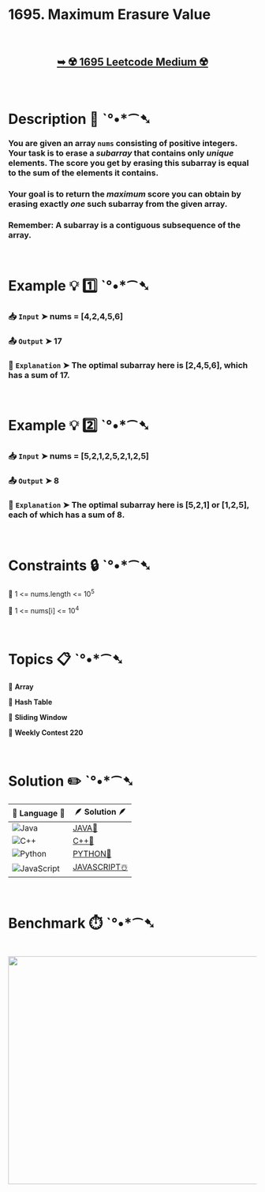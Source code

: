 # 1695. Maximum Erasure Value

</br>

<h2 align="center"> 

<a href="https://leetcode.com/problems/maximum-erasure-value/description/?envType=daily-question&envId=2025-07-22"><strong>➥ ☢️ 1695 Leetcode Medium ☢️ </strong></a>
</h2>

</br>

# Description 📜 ˋ°•*⁀➷

### You are given an array `nums` consisting of positive integers. Your task is to erase a *subarray* that contains only *unique* elements. The score you get by erasing this subarray is equal to the sum of the elements it contains.

### Your goal is to return the *maximum* score you can obtain by erasing exactly *one* such subarray from the given array.

### Remember: A subarray is a contiguous subsequence of the array.

</br>

# Example 💡 1️⃣ ˋ°•*⁀➷

  ### 📥 `Input`  ➤ nums = [4,2,4,5,6]

  ### 📤 `Output`  ➤ 17

  ### 🔦 `Explanation`  ➤ The optimal subarray here is [2,4,5,6], which has a sum of 17.

</br>

# Example 💡 2️⃣ ˋ°•*⁀➷

  ### 📥 `Input` ➤ nums = [5,2,1,2,5,2,1,2,5]

  ### 📤 `Output`  ➤ 8

  ### 🔦 `Explanation` ➤ The optimal subarray here is [5,2,1] or [1,2,5], each of which has a sum of 8.

</br>

# Constraints 🔒 ˋ°•*⁀➷

🔹 1 <= nums.length <= 10<sup>5</sup> </br>

🔹 1 <= nums[i] <= 10<sup>4</sup> </br>

</br>

# Topics 📋 ˋ°•*⁀➷

🔸 **Array**  </br>

🔸 **Hash Table**  </br>

🔸 **Sliding Window**  </br>

🔸 **Weekly Contest 220**  </br>

</br>

# Solution ✏️ ˋ°•*⁀➷

| 📒 Language 📒  | 🪶 Solution 🪶 |
| ------------- | ------------- |
|  ![Java](https://img.shields.io/badge/java-%23ED8B00.svg?style=for-the-badge&logo=openjdk&logoColor=white)  | [JAVA🍁]() |
|  ![C++](https://img.shields.io/badge/c++-%2300599C.svg?style=for-the-badge&logo=c%2B%2B&logoColor=white)  | [C++🎲]()  |
|  ![Python](https://img.shields.io/badge/python-3670A0?style=for-the-badge&logo=python&logoColor=ffdd54)    | [PYTHON🍰]() |
| ![JavaScript](https://img.shields.io/badge/javascript-%23323330.svg?style=for-the-badge&logo=javascript&logoColor=%23F7DF1E)   | [JAVASCRIPT☃️]() |

</br>

# Benchmark ⏱️ ˋ°•*⁀➷

<h1  align="center" >

<img src ="" width = "700px" height="462px" />

</h1>
